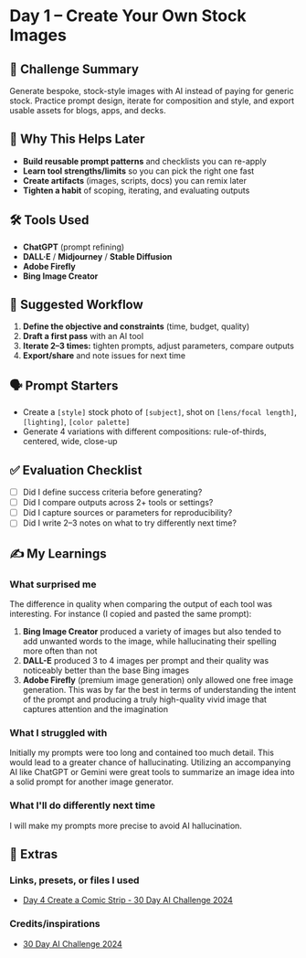 # Day 1 – Create Your Own Stock Images

## 📝 Challenge Summary

Generate bespoke, stock-style images with AI instead of paying for generic stock. Practice prompt design, iterate for composition and style, and export usable assets for blogs, apps, and decks.

## 🧩 Why This Helps Later

- **Build reusable prompt patterns** and checklists you can re-apply
- **Learn tool strengths/limits** so you can pick the right one fast
- **Create artifacts** (images, scripts, docs) you can remix later
- **Tighten a habit** of scoping, iterating, and evaluating outputs

## 🛠 Tools Used

- **ChatGPT** (prompt refining)
- **DALL·E** / **Midjourney** / **Stable Diffusion**
- **Adobe Firefly**
- **Bing Image Creator**

## 🧪 Suggested Workflow

1. **Define the objective and constraints** (time, budget, quality)
2. **Draft a first pass** with an AI tool
3. **Iterate 2–3 times:** tighten prompts, adjust parameters, compare outputs
4. **Export/share** and note issues for next time

## 🗣 Prompt Starters

- Create a `[style]` stock photo of `[subject]`, shot on `[lens/focal length]`, `[lighting]`, `[color palette]`
- Generate 4 variations with different compositions: rule-of-thirds, centered, wide, close-up

## ✅ Evaluation Checklist

- [ ] Did I define success criteria before generating?
- [ ] Did I compare outputs across 2+ tools or settings?
- [ ] Did I capture sources or parameters for reproducibility?
- [ ] Did I write 2–3 notes on what to try differently next time?

## ✍️ My Learnings

### What surprised me

The difference in quality when comparing the output of each tool was interesting. For instance (I copied and pasted the same prompt):

1. **Bing Image Creator** produced a variety of images but also tended to add unwanted words to the image, while hallucinating their spelling more often than not
2. **DALL-E** produced 3 to 4 images per prompt and their quality was noticeably better than the base Bing images
3. **Adobe Firefly** (premium image generation) only allowed one free image generation. This was by far the best in terms of understanding the intent of the prompt and producing a truly high-quality vivid image that captures attention and the imagination

### What I struggled with

Initially my prompts were too long and contained too much detail. This would lead to a greater chance of hallucinating. Utilizing an accompanying AI like ChatGPT or Gemini were great tools to summarize an image idea into a solid prompt for another image generator.

### What I'll do differently next time

I will make my prompts more precise to avoid AI hallucination.

## 📎 Extras

### Links, presets, or files I used

- [Day 4 Create a Comic Strip - 30 Day AI Challenge 2024](https://hotelemarketer.com/2024/03/19/day-4-create-a-comic-strip-30-day-ai-challenge-2024/)

### Credits/inspirations

- [30 Day AI Challenge 2024](https://hotelemarketer.com/ai/30-day-ai-challenge-2024/)